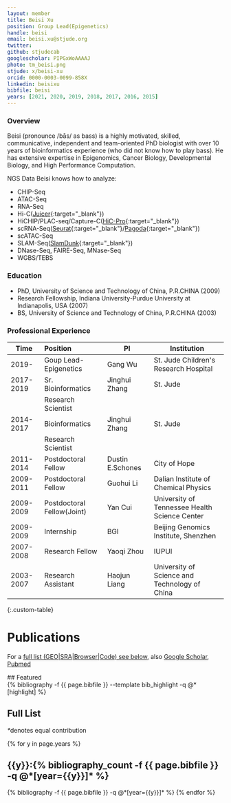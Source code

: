 ```yaml
---
layout: member
title: Beisi Xu
position: Group Lead(Epigenetics)
handle: beisi
email: beisi.xu@stjude.org
twitter:
github: stjudecab
googlescholar: PIPGxWoAAAAJ
photo: tm_beisi.png
stjude: x/beisi-xu
orcid: 0000-0003-0099-858X
linkedin: beisixu
bibfile: beisi
years: [2021, 2020, 2019, 2018, 2017, 2016, 2015]
---
```


### Overview
Beisi (pronounce /bās/ as bass) is a highly motivated, skilled, communicative, independent and team-oriented PhD biologist with over 10 years of bioinformatics experience (who did not know how to play bass). He has extensive expertise in Epigenomics, Cancer Biology, Developmental Biology, and High Performance Computation.

NGS Data Beisi knows how to analyze:

- CHIP-Seq
- ATAC-Seq
- RNA-Seq
- Hi-C([Juicer](https://github.com/aidenlab/juicer){:target="_blank"})
- HiCHIP/PLAC-seq/Capture-C([HiC-Pro](https://github.com/nservant/HiC-Pro){:target="_blank"})
- scRNA-Seq([Seurat](https://satijalab.org/seurat/v3.0/immune_alignment.html){:target="_blank"}/[Pagoda](http://hms-dbmi.github.io/scde/pagoda.html){:target="_blank"})
- scATAC-Seq
- SLAM-Seq([SlamDunk](https://t-neumann.github.io/slamdunk/docs.html#docstart){:target="_blank"})
- DNase-Seq, FAIRE-Seq, MNase-Seq
- WGBS/TEBS

### Education
- PhD, University of Science and Technology of China, P.R.CHINA (2009)
- Research Fellowship, Indiana University-Purdue University at Indianapolis, USA (2007)
- BS, University of Science and Technology of China, P.R.CHINA (2003)

### Professional Experience

Time        | Position                   | PI               | Institution                                   |
----------- | :-----------               | -----------      | -----------                                   |
2019-       | Goup Lead-Epigenetics      | Gang Wu          | St. Jude Children's Research Hospital         |
2017-2019   | Sr. Bioinformatics         | Jinghui Zhang    | St. Jude                                      |
            | Research Scientist         |                  |                                               |
2014-2017   | Bioinformatics             | Jinghui Zhang    | St. Jude                                      |
            | Research Scientist         |                  |                                               |
2011-2014   | Postdoctoral Fellow        | Dustin E.Schones | City of Hope                                  |
2009-2011   | Postdoctoral Fellow        | Guohui Li        | Dalian Institute of Chemical Physics          |
2009-2009   | Postdoctoral Fellow(Joint) | Yan Cui          | University of Tennessee Health Science Center |
2009-2009   | Internship                 | BGI              | Beijing Genomics Institute, Shenzhen          |
2007-2008   | Research Fellow            | Yaoqi Zhou       | IUPUI                                         |
2003-2007   | Research Assistant         | Haojun Liang     | University of Science and Technology of China |
{:.custom-table}

<!--more-->

# Publications

For a [full list (GEO\|SRA\|Browser\|Code) see below](#full-list), also [Google Scholar](https://scholar.google.com/citations?user={{page.googlesholar}}), [Pubmed](https://www.ncbi.nlm.nih.gov/myncbi/1zofdYmKS0FQg/bibliography/public/)

<div class="row">
## Featured

<div class="publications_highlight">
  {% bibliography -f {{ page.bibfile }} --template bib_highlight -q @*[highlight] %}
</div>
</div>

## Full List

<nobr><em>*</em>denotes equal contribution</nobr>

<div class="publications">

{% for y in page.years %}
  <h2 class="year">{{y}}:{% bibliography_count -f {{ page.bibfile }} -q @*[year={{y}}]* %}</h2>
  {% bibliography -f {{ page.bibfile }} -q @*[year={{y}}]* %}
{% endfor %}

</div>
